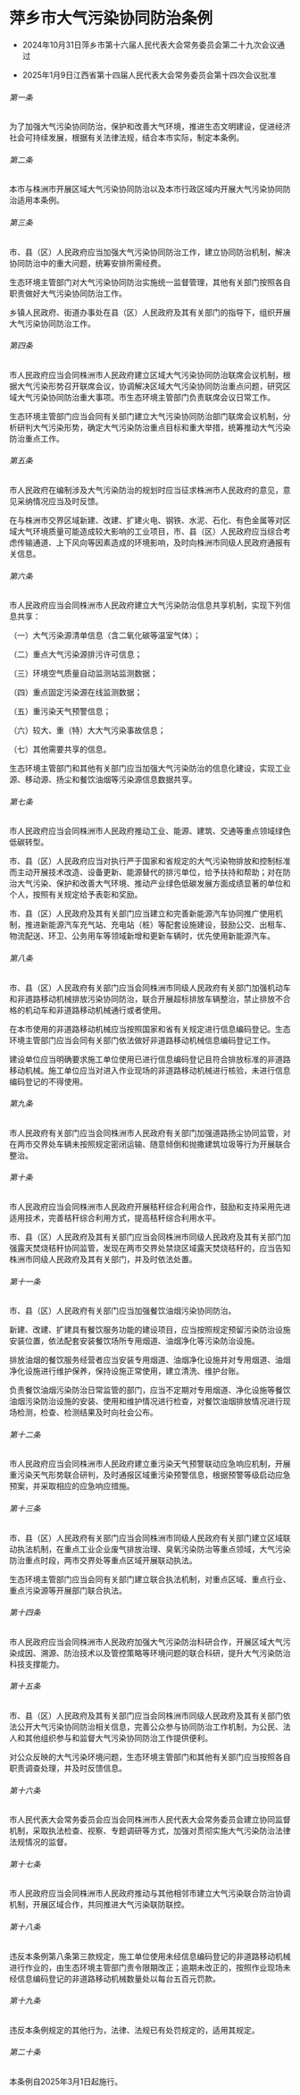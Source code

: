 # 萍乡市大气污染协同防治条例

- 2024年10月31日萍乡市第十六届人民代表大会常务委员会第二十九次会议通过

- 2025年1月9日江西省第十四届人民代表大会常务委员会第十四次会议批准

<!-- INFO END -->

###### 第一条

为了加强大气污染协同防治，保护和改善大气环境，推进生态文明建设，促进经济社会可持续发展，根据有关法律法规，结合本市实际，制定本条例。

###### 第二条

本市与株洲市开展区域大气污染协同防治以及本市行政区域内开展大气污染协同防治适用本条例。

###### 第三条

市、县（区）人民政府应当加强大气污染协同防治工作，建立协同防治机制，解决协同防治中的重大问题，统筹安排所需经费。

生态环境主管部门对大气污染协同防治实施统一监督管理，其他有关部门按照各自职责做好大气污染协同防治工作。

乡镇人民政府、街道办事处在县（区）人民政府及其有关部门的指导下，组织开展大气污染协同防治工作。

###### 第四条

市人民政府应当会同株洲市人民政府建立区域大气污染协同防治联席会议机制，根据大气污染形势召开联席会议，协调解决区域大气污染协同防治重点问题，研究区域大气污染协同防治重大事项。市生态环境主管部门负责联席会议日常工作。

生态环境主管部门应当会同有关部门建立大气污染协同防治部门联席会议机制，分析研判大气污染形势，确定大气污染防治重点目标和重大举措，统筹推动大气污染防治重点工作。

###### 第五条

市人民政府在编制涉及大气污染防治的规划时应当征求株洲市人民政府的意见，意见采纳情况应当及时反馈。

在与株洲市交界区域新建、改建、扩建火电、钢铁、水泥、石化、有色金属等对区域大气环境质量可能造成较大影响的工业项目，市、县（区）人民政府应当综合考虑传输通道、上下风向等因素造成的环境影响，及时向株洲市同级人民政府通报有关信息。

###### 第六条

市人民政府应当会同株洲市人民政府建立大气污染防治信息共享机制，实现下列信息共享：

（一）大气污染源清单信息（含二氧化碳等温室气体）；

（二）重点大气污染源排污许可信息；

（三）环境空气质量自动监测站监测数据；

（四）重点固定污染源在线监测数据；

（五）重污染天气预警信息；

（六）较大、重（特）大大气污染事故信息；

（七）其他需要共享的信息。

生态环境主管部门和其他有关部门应当加强大气污染防治的信息化建设，实现工业源、移动源、扬尘和餐饮油烟等污染源信息数据共享。

###### 第七条

市人民政府应当会同株洲市人民政府推动工业、能源、建筑、交通等重点领域绿色低碳转型。

市、县（区）人民政府应当对执行严于国家和省规定的大气污染物排放和控制标准而主动开展技术改造、设备更新、能源替代的排污单位，给予扶持和帮助；对在防治大气污染、保护和改善大气环境、推动产业绿色低碳发展方面成绩显著的单位和个人，按照有关规定给予表彰和奖励。

市、县（区）人民政府及其有关部门应当建立和完善新能源汽车协同推广使用机制，推进新能源汽车充气站、充电站（桩）等配套设施建设，鼓励公交、出租车、物流配送、环卫、公务用车等领域新增和更新车辆时，优先使用新能源汽车。

###### 第八条

市、县（区）人民政府有关部门应当会同株洲市同级人民政府有关部门加强机动车和非道路移动机械排放污染协同防治，联合开展超标排放车辆整治，禁止排放不合格的机动车和非道路移动机械通行或者使用。

在本市使用的非道路移动机械应当按照国家和省有关规定进行信息编码登记。生态环境主管部门应当会同有关部门依法做好非道路移动机械信息编码登记工作。

建设单位应当明确要求施工单位使用已进行信息编码登记且符合排放标准的非道路移动机械。施工单位应当对进入作业现场的非道路移动机械进行核验，未进行信息编码登记的不得使用。

###### 第九条

市人民政府有关部门应当会同株洲市人民政府有关部门加强道路扬尘协同监管，对在两市交界处车辆未按照规定密闭运输、随意倾倒和抛撒建筑垃圾等行为开展联合整治。

###### 第十条

市人民政府应当会同株洲市人民政府开展秸秆综合利用合作，鼓励和支持采用先进适用技术，完善秸秆综合利用方式，提高秸秆综合利用水平。

市、县（区）人民政府及其有关部门应当会同株洲市同级人民政府及其有关部门加强露天焚烧秸秆协同监管，发现在两市交界处禁烧区域露天焚烧秸秆的，应当告知株洲市同级人民政府及其有关部门，并及时依法处置。

###### 第十一条

市、县（区）人民政府有关部门应当加强餐饮油烟污染协同防治。

新建、改建、扩建具有餐饮服务功能的建设项目，应当按照规定预留污染防治设施安装位置，依法配套安装餐饮场所专用烟道、油烟净化等污染防治设施。

排放油烟的餐饮服务经营者应当安装专用烟道、油烟净化设施并对专用烟道、油烟净化设施进行维护保养，保持设施正常使用，建立清洗、维护台账。

负责餐饮油烟污染防治日常监管的部门，应当不定期对专用烟道、净化设施等餐饮油烟污染防治设施的安装、使用和维护情况进行检查，对餐饮油烟排放情况进行现场检测，检查、检测结果及时向社会公布。

###### 第十二条

市人民政府应当会同株洲市人民政府建立重污染天气预警联动应急响应机制，开展重污染天气形势联合研判，及时通报区域重污染预警信息，根据预警等级启动应急预案，并采取相应的应急响应措施。

###### 第十三条

市、县（区）人民政府有关部门应当会同株洲市同级人民政府有关部门建立区域联动执法机制，在重点工业企业废气排放治理、臭氧污染防治等重点领域，大气污染防治重点时段，两市交界处等重点区域开展联动执法。

生态环境主管部门应当会同有关部门建立联合执法机制，对重点区域、重点行业、重点污染源等开展部门联合执法。

###### 第十四条

市人民政府应当会同株洲市人民政府加强大气污染防治科研合作，开展区域大气污染成因、溯源、防治技术以及管控策略等环境问题的联合科研，提升大气污染防治科技支撑能力。

###### 第十五条

市、县（区）人民政府及其有关部门应当会同株洲市同级人民政府及其有关部门依法公开大气污染协同防治相关信息，完善公众参与协同防治工作机制，为公民、法人和其他组织参与和监督大气污染协同防治工作提供便利。

对公众反映的大气污染环境问题，生态环境主管部门和其他有关部门应当按照各自职责调查处理，并及时反馈信息。

###### 第十六条

市人民代表大会常务委员会应当会同株洲市人民代表大会常务委员会建立协同监督机制，采取执法检查、视察、专题调研等方式，加强对贯彻实施大气污染防治法律法规情况的监督。

###### 第十七条

市人民政府应当会同株洲市人民政府推动与其他相邻市建立大气污染联合防治协调机制，开展区域合作，共同推进大气污染联防联控。

###### 第十八条

违反本条例第八条第三款规定，施工单位使用未经信息编码登记的非道路移动机械进行作业的，由生态环境主管部门责令限期改正；逾期未改正的，按照作业现场未经信息编码登记的非道路移动机械数量处以每台五百元罚款。

###### 第十九条

违反本条例规定的其他行为，法律、法规已有处罚规定的，适用其规定。

###### 第二十条

本条例自2025年3月1日起施行。
